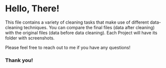 <h1>Hello, There!</h1>

<p>This file contains a variety of cleaning tasks that make use of different data-cleaning techniques. 
You can compare the final files (data after cleaning) with the original files (data before data cleaning).
Each Project will have its folder with screenshots. 

Please feel free to reach out to me if you have any questions!</p>

<h3>Thank you!</h3>
